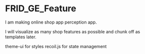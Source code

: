 # FRID_GE_Feature
I am making online shop app perception app.

I will visualize as many shop features as possible and chunk off as templates later. 

theme-ui for styles
recoil.js for state management



